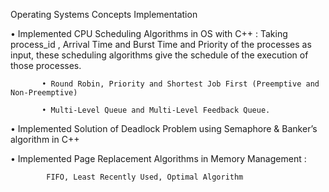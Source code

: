 Operating Systems Concepts Implementation 

• Implemented CPU Scheduling Algorithms in OS with C++ : 
       Taking process_id , Arrival Time and Burst Time and Priority of the processes as input, 
       these scheduling algorithms give the schedule of the execution of those processes. 
       
           • Round Robin, Priority and Shortest Job First (Preemptive and Non-Preemptive)
            
           • Multi-Level Queue and Multi-Level Feedback Queue.

                
• Implemented Solution of Deadlock Problem using Semaphore & Banker’s algorithm in C++ 
 
• Implemented Page Replacement Algorithms in Memory Management :
          
            FIFO, Least Recently Used, Optimal Algorithm
